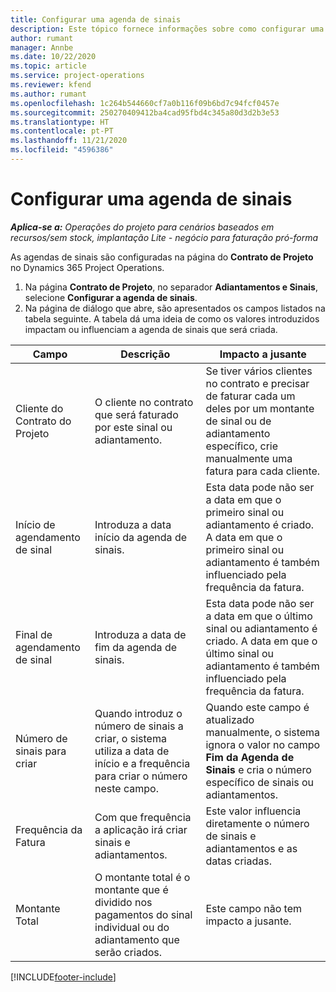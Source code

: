 ```yaml
---
title: Configurar uma agenda de sinais
description: Este tópico fornece informações sobre como configurar uma agenda de sinais no Project Operations.
author: rumant
manager: Annbe
ms.date: 10/22/2020
ms.topic: article
ms.service: project-operations
ms.reviewer: kfend
ms.author: rumant
ms.openlocfilehash: 1c264b544660cf7a0b116f09b6bd7c94fcf0457e
ms.sourcegitcommit: 250270409412ba4cad95fbd4c345a80d3d2b3e53
ms.translationtype: HT
ms.contentlocale: pt-PT
ms.lasthandoff: 11/21/2020
ms.locfileid: "4596386"
---
```

# <a name="set-up-a-retainer-schedule"></a>Configurar uma agenda de sinais

_**Aplica-se a:** Operações do projeto para cenários baseados em recursos/sem stock, implantação Lite - negócio para faturação pró-forma_

As agendas de sinais são configuradas na página do **Contrato de Projeto** no Dynamics 365 Project Operations.

1. Na página **Contrato de Projeto**, no separador **Adiantamentos e Sinais**, selecione **Configurar a agenda de sinais**.
2. Na página de diálogo que abre, são apresentados os campos listados na tabela seguinte. A tabela dá uma ideia de como os valores introduzidos impactam ou influenciam a agenda de sinais que será criada.

| Campo | Descrição | Impacto a jusante |
| --- | --- | --- |
| Cliente do Contrato do Projeto | O cliente no contrato que será faturado por este sinal ou adiantamento. | Se tiver vários clientes no contrato e precisar de faturar cada um deles por um montante de sinal ou de adiantamento específico, crie manualmente uma fatura para cada cliente. |
| Início de agendamento de sinal | Introduza a data início da agenda de sinais. | Esta data pode não ser a data em que o primeiro sinal ou adiantamento é criado. A data em que o primeiro sinal ou adiantamento é também influenciado pela frequência da fatura. |
| Final de agendamento de sinal | Introduza a data de fim da agenda de sinais. | Esta data pode não ser a data em que o último sinal ou adiantamento é criado. A data em que o último sinal ou adiantamento é também influenciado pela frequência da fatura. |
| Número de sinais para criar | Quando introduz o número de sinais a criar, o sistema utiliza a data de início e a frequência para criar o número neste campo. | Quando este campo é atualizado manualmente, o sistema ignora o valor no campo **Fim da Agenda de Sinais** e cria o número específico de sinais ou adiantamentos. |
| Frequência da Fatura | Com que frequência a aplicação irá criar sinais e adiantamentos. | Este valor influencia diretamente o número de sinais e adiantamentos e as datas criadas. |
| Montante Total | O montante total é o montante que é dividido nos pagamentos do sinal individual ou do adiantamento que serão criados. | Este campo não tem impacto a jusante. |


[!INCLUDE[footer-include](../../includes/footer-banner.md)]